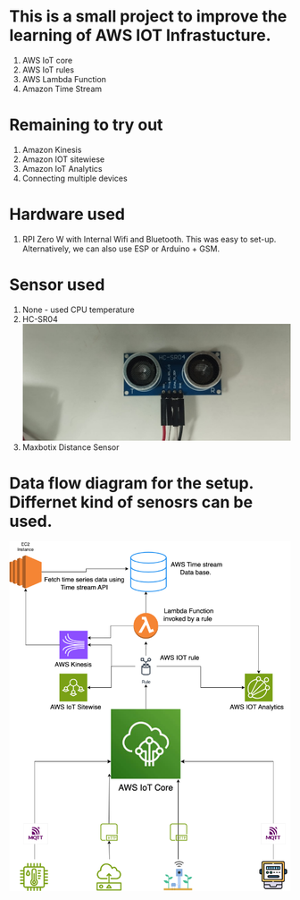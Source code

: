 # This is a small project to improve the learning of AWS IOT Infrastucture. 

1. AWS IoT core
2. AWS IoT rules 
3. AWS Lambda Function 
4. Amazon Time Stream

# Remaining to try out
1. Amazon Kinesis 
2. Amazon IOT sitewiese 
3. Amazon IoT Analytics 
4. Connecting multiple devices 

# Hardware used
1. RPI Zero W with Internal Wifi and Bluetooth. This was easy to set-up. Alternatively, we can also use ESP or Arduino + GSM. 

# Sensor used  
1. None - used CPU temperature 
2. HC-SR04
![HC SR04 range sensor ](/docs/HCSR04.jpeg)
3. Maxbotix Distance Sensor 


# Data flow diagram for the setup. Differnet kind of senosrs can be used. 

![Data flow from IoT device to IoT Core and further](/docs/AWSIOTSensors.png)

 
